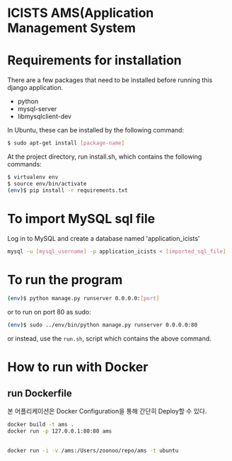 ICISTS AMS(Application Management System
==============================

# Requirements for installation #
There are a few packages that need to be installed before running this django application. 

* python
* mysql-server
* libmysqlclient-dev

In Ubuntu, these can be installed by the following command:

```sh
$ sudo apt-get install [package-name]
```

At the project directory, run install.sh, which contains the following commands:
```sh
$ virtualenv env
$ source env/bin/activate
(env)$ pip install -r requirements.txt
```

# To import MySQL sql file #
Log in to MySQL and create a database named 'application_icists'
```sh
mysql -u [mysql_username] -p application_icists < [imported_sql_file]
```

# To run the program #
```sh
(env)$ python manage.py runserver 0.0.0.0:[port]
```

or to run on port 80 as sudo:
```sh
(env)$ sudo ../env/bin/python manage.py runserver 0.0.0.0:80
```

or instead, use the `run.sh`, script which contains the above command.




# How to run with Docker #

## run Dockerfile ##

본 어플리케이션은 Docker Configuration을 통해 간단히 Deploy할 수 있다.

```sh
docker build -t ams .
docker run -p 127.0.0.1:80:80 ams
```

## 

```sh
docker run -i -v /ams:/Users/zoonoo/repo/ams -t ubuntu
```
